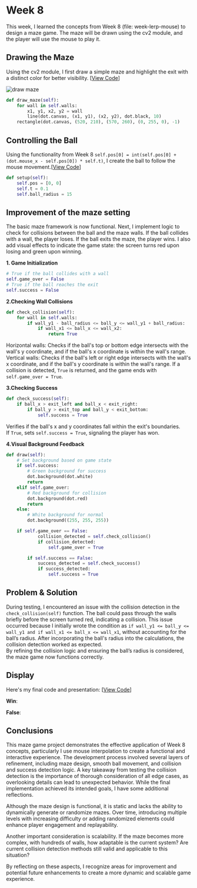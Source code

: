 # **Week 8**
This week, I learned the concepts from Week 8 (file: week-lerp-mouse) to design a maze game. The maze will be drawn using the cv2 module, and the player will use the mouse to play it.

## **Drawing the Maze**
Using the cv2 module, I first draw a simple maze and highlight the exit with a distinct color for better visibility. [[View Code](./draw_maze.py)]

![draw maze](https://git.arts.ac.uk/23040253/Yixuan_Xiong_portfolio-STEM/assets/1195/c18b3fc6-5602-4913-a017-214e5c57662d)

```python
def draw_maze(self):
    for wall in self.walls:
        x1, y1, x2, y2 = wall
        line(dot.canvas, (x1, y1), (x2, y2), dot.black, 10)
    rectangle(dot.canvas, (520, 210), (570, 260), (0, 255, 0), -1)
```

## **Controlling the Ball**
Using the functionality from Week 8 `self.pos[0] = int(self.pos[0] + (dot.mouse_x - self.pos[0]) * self.t)`, I create the ball to follow the mouse movement.[[View Code](./ball_maze.py)]

[](https://git.arts.ac.uk/23040253/Yixuan_Xiong_portfolio-STEM/assets/1195/518c5679-f5ab-4d2c-ae3e-4f4fb7df911e)

```python
def setup(self):
    self.pos = [0, 0]  
    self.t = 0.1 
    self.ball_radius = 15 
```
## **Improvement of the maze setting**
The basic maze framework is now functional. Next, I implement logic to check for collisions between the ball and the maze walls. If the ball collides with a wall, the player loses. If the ball exits the maze, the player wins. I also add visual effects to indicate the game state: the screen turns red upon losing and green upon winning.

**1. Game Initialization**
```python
# True if the ball collides with a wall
self.game_over = False 
# True if the ball reaches the exit
self.success = False  
```

**2.Checking Wall Collisions**
```python
def check_collision(self):
    for wall in self.walls:
        if wall_y1 - ball_radius <= ball_y <= wall_y1 + ball_radius:
            if wall_x1 <= ball_x <= wall_x2:
                return True
```
Horizontal walls: Checks if the ball's top or bottom edge intersects with the wall's y coordinate, and if the ball's x coordinate is within the wall's range.  
Vertical walls: Checks if the ball's left or right edge intersects with the wall's x coordinate, and if the ball's y coordinate is within the wall's range.
If a collision is detected, `True` is returned, and the game ends with `self.game_over = True`.

**3.Checking Success**
```python
def check_success(self):
    if ball_x > exit_left and ball_x < exit_right:
        if ball_y > exit_top and ball_y < exit_bottom:
            self.success = True
```
Verifies if the ball's x and y coordinates fall within the exit's boundaries.  
If `True`, sets `self.success = True`, signaling the player has won.

**4.Visual Background Feedback**
```python
def draw(self):
    # Set background based on game state
    if self.success:
        # Green background for success
        dot.background(dot.white)
        return
    elif self.game_over:
        # Red background for collision
        dot.background(dot.red)  
        return
    else:
        # White background for normal
        dot.background((255, 255, 255))  

    if self.game_over == False:  
            collision_detected = self.check_collision()
            if collision_detected:
                self.game_over = True

        if self.success == False:  
            success_detected = self.check_success() 
            if success_detected: 
                self.success = True 
```

## **Problem & Solution**
During testing, I encountered an issue with the collision detection in the `check_collision(self)` function. The ball could pass through the walls briefly before the screen turned red, indicating a collision. This issue occurred because I initially wrote the condition as `if wall_y1 <= ball_y <= wall_y1 and if wall_x1 <= ball_x <= wall_x1`, without accounting for the ball’s radius. After incorporating the ball's radius into the calculations, the collision detection worked as expected.  
By refining the collision logic and ensuring the ball’s radius is considered, the maze game now functions correctly.

## **Display**
Here's my final code and presentation: [[View Code](./final_work.py)]

**Win**:

[](https://git.arts.ac.uk/23040253/Yixuan_Xiong_portfolio-STEM/assets/1195/1ce4626b-acfa-460a-befc-7968ec90d0d3)

**False**:

[](https://git.arts.ac.uk/23040253/Yixuan_Xiong_portfolio-STEM/assets/1195/979330a8-cec9-4b07-b12a-4c0a85924867)

## **Conclusions**
This maze game project demonstrates the effective application of Week 8 concepts, particularly I use mouse interpolation to create a functional and interactive experience. The development process involved several layers of refinement, including maze design, smooth ball movement, and collision and success detection logic. A key takeaway from testing the collision detection is the importance of thorough consideration of all edge cases, as overlooking details can lead to unexpected behavior. While the final implementation achieved its intended goals, I have some additional reflections.

Although the maze design is functional, it is static and lacks the ability to dynamically generate or randomize mazes. Over time, introducing multiple levels with increasing difficulty or adding randomized elements could enhance player engagement and replayability.

Another important consideration is scalability. If the maze becomes more complex, with hundreds of walls, how adaptable is the current system? Are current collision detection methods still valid and applicable to this situation?

By reflecting on these aspects, I recognize areas for improvement and potential future enhancements to create a more dynamic and scalable game experience.